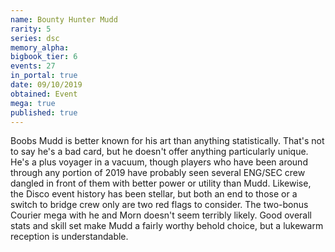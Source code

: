 ```yaml
---
name: Bounty Hunter Mudd
rarity: 5
series: dsc
memory_alpha:
bigbook_tier: 6
events: 27
in_portal: true
date: 09/10/2019
obtained: Event
mega: true
published: true
---
```


Boobs Mudd is better known for his art than anything statistically. That's not to say he's a bad card, but he doesn't offer anything particularly unique. He's a plus voyager in a vacuum, though players who have been around through any portion of 2019 have probably seen several ENG/SEC crew dangled in front of them with better power or utility than Mudd. Likewise, the Disco event history has been stellar, but both an end to those or a switch to bridge crew only are two red flags to consider. The two-bonus Courier mega with he and Morn doesn't seem terribly likely. Good overall stats and skill set make Mudd a fairly worthy behold choice, but a lukewarm reception is understandable.
